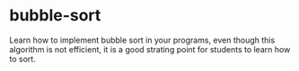 # bubble-sort
Learn how to implement bubble sort in your programs, even though this algorithm is not efficient, it is a good strating point for students to learn how to sort.
